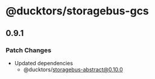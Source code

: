 # @ducktors/storagebus-gcs

## 0.9.1

### Patch Changes

- Updated dependencies
  - @ducktors/storagebus-abstract@0.10.0
